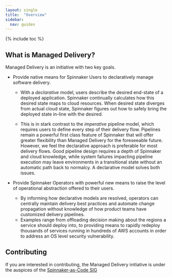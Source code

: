 ```yaml
---
layout: single
title:  "Overview"
sidebar:
  nav: guides
---
```


{% include toc %}

## What is Managed Delivery? 

Managed Delivery is an initiative with two key goals.

-  Provide native means for Spinnaker Users to declaratively manage software delivery. 

    - With a *declarative* model, users describe the desired end-state of a deployed application. Spinnaker continually 
    calculates how this desired state maps to cloud resources. When desired state diverges from actual cloud state, 
    Spinnaker figures out how to safely bring the deployed state in-line with the desired. 

    - This is in stark contrast to the *imperative* pipeline model, which requires users to define every step of
    their delivery flow. Pipelines remain a powerful first class feature of Spinnaker that will offer greater
    flexibility than Managed Delivery for the foreseeable future. However, we feel the declarative approach is
    preferable for most delivery flows. Good pipeline design requires a depth of Spinnaker and cloud knowledge,
    while system failures impacting pipeline execution may leave environments in a transitional state without
    an automatic path back to normalcy. A declarative model solves both issues.

- Provide Spinnaker Operators with powerful new means to raise the level of operational abstraction offered to
    their users.

    - By informing how declarative models are resolved, operators can centrally maintain delivery best practices
    and automate change propagation without knowledge of how product teams have customized delivery pipelines. 
    - Examples range from offloading decision making about the regions a service should deploy into, to providing 
    means to rapidly redeploy thousands of services running in hundreds of AWS accounts in order to address an OS 
    level security vulnerability.

## Contributing

If you are interested in contributing, the Managed Delivery initiative is under the auspices of the 
[Spinnaker-as-Code SIG](https://github.com/spinnaker/governance/blob/master/sig-spinnaker-as-code/README.md)
